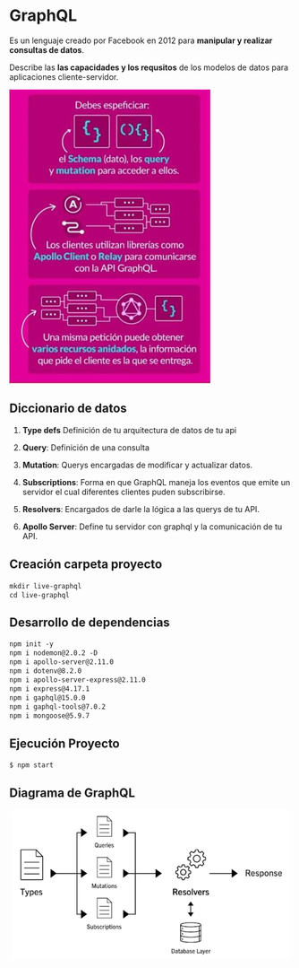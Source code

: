 # GraphQL

Es un lenguaje creado por Facebook en 2012 para **manipular y realizar consultas de datos**.

Describe las **las capacidades y los requsitos** de los modelos de datos para aplicaciones cliente-servidor.

![](images/GraphQL1.png)

## Diccionario de datos


1. **Type defs** Definición de tu arquitectura de datos de tu api

2. **Query**: Definición de una consulta

3. **Mutation**: Querys encargadas de modificar y actualizar datos.

4. **Subscriptions**: Forma en que GraphQL maneja los eventos que emite un servidor el cual diferentes clientes puden subscribirse.

5. **Resolvers**: Encargados de darle la lógica a las querys de tu API.

6. **Apollo Server**: Define tu servidor con graphql y la comunicación de tu API.


## Creación carpeta proyecto

```
mkdir live-graphql
cd live-graphql
```

## Desarrollo de dependencias

```
npm init -y
npm i nodemon@2.0.2 -D
npm i apollo-server@2.11.0
npm i dotenv@8.2.0
npm i apollo-server-express@2.11.0
npm i express@4.17.1
npm i gaphql@15.0.0
npm i gaphql-tools@7.0.2
npm i mongoose@5.9.7
```

## Ejecución Proyecto

```
$ npm start 
```

## Diagrama de GraphQL

![](images/GraphQL.png)


